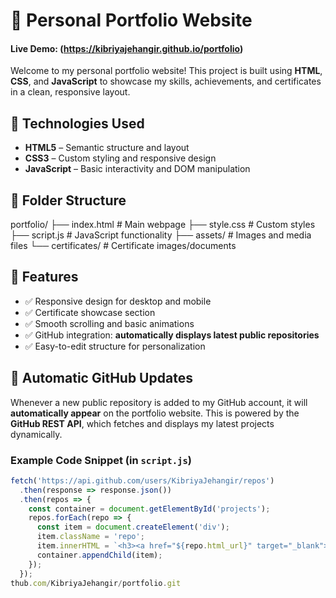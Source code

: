 # 🌟 Personal Portfolio Website

#### Live Demo: (https://kibriyajehangir.github.io/portfolio)

Welcome to my personal portfolio website! This project is built using **HTML**, **CSS**, and **JavaScript** to showcase my skills, achievements, and certificates in a clean, responsive layout.

## 🔧 Technologies Used

- **HTML5** – Semantic structure and layout
- **CSS3** – Custom styling and responsive design
- **JavaScript** – Basic interactivity and DOM manipulation

## 📁 Folder Structure

portfolio/ ├── index.html # Main webpage ├── style.css # Custom styles ├── script.js # JavaScript functionality ├── assets/ # Images and media files └── certificates/ # Certificate images/documents



## 🚀 Features

- ✅ Responsive design for desktop and mobile
- ✅ Certificate showcase section
- ✅ Smooth scrolling and basic animations
- ✅ GitHub integration: **automatically displays latest public repositories**
- ✅ Easy-to-edit structure for personalization

## 🔄 Automatic GitHub Updates

Whenever a new public repository is added to my GitHub account, it will **automatically appear** on the portfolio website. This is powered by the **GitHub REST API**, which fetches and displays my latest projects dynamically.

### Example Code Snippet (in `script.js`)
```javascript
fetch('https://api.github.com/users/KibriyaJehangir/repos')
  .then(response => response.json())
  .then(repos => {
    const container = document.getElementById('projects');
    repos.forEach(repo => {
      const item = document.createElement('div');
      item.className = 'repo';
      item.innerHTML = `<h3><a href="${repo.html_url}" target="_blank">${repo.name}</a></h3><p>${repo.description || ''}</p>`;
      container.appendChild(item);
    });
  });
thub.com/KibriyaJehangir/portfolio.git
